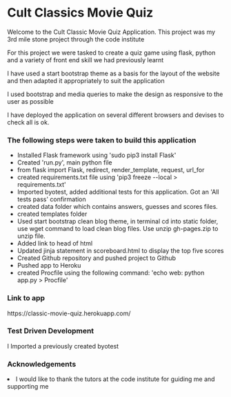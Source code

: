<h1>Cult Classics Movie Quiz</h1>
<p>Welcome to the Cult Classic Movie Quiz Application. This project was my 3rd mile stone project through the code institute</p>
<p> For this project we were tasked to create a quiz game using flask, python and a variety of front end skill we had previously learnt</p>
<p> I have used a start bootstrap theme as a basis for the layout of the website and then adapted it appropriately to suit the application</p>
<p> I used bootstrap and media queries to make the design as responsive to the user as possible </p>
<p> I have deployed the application on several different browsers and devises to check all is ok.</p>
<h3> The following steps were taken to build this application</h3>
<ul>
<li> Installed Flask framework using 'sudo pip3 install Flask'</li>
<li> Created 'run.py', main python file</li>
<li> from flask import Flask, redirect, render_template, request, url_for </li>
<li> created requirements.txt file using 'pip3 freeze --local > requirements.txt'</li>
<li> Imported byotest, added additional tests for this application. Got an 'All tests pass' confirmation </li>
<li> created data folder which contains answers, guesses and scores files.</li>
<li> created templates folder</li>
<li> Used start bootstrap clean blog theme, in terminal cd into static folder, use wget command to load clean blog files. Use unzip gh-pages.zip to unzip file. </li>
<li>Added link to head of html</li>
<li> Updated jinja statement in scoreboard.html to display the top five scores</li>
<li> Created Github repository and pushed project to Github </li>
<li> Pushed app to Heroku </li>
<li> created Procfile using the following command: 'echo web: python app.py > Procfile' </li>

</ul>

<h3> Link to app </h3>
<p> https://classic-movie-quiz.herokuapp.com/ </p>
 <h3> Test Driven Development</h3>
 <p> I Imported a previously created byotest</p>
 
 <h3> Acknowledgements </h3>
 <li> I would like to thank the tutors at the code institute for guiding me and supporting me </li>
